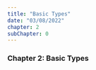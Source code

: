 ```yaml
---
title: "Basic Types"
date: "03/08/2022"
chapter: 2
subChapter: 0
---
```


### Chapter 2: Basic Types